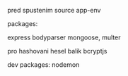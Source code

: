 pred spustenim 
source app-env

packages:

express
bodyparser
mongoose,
multer

pro hashovani hesel balik bcryptjs

dev packages:
nodemon

